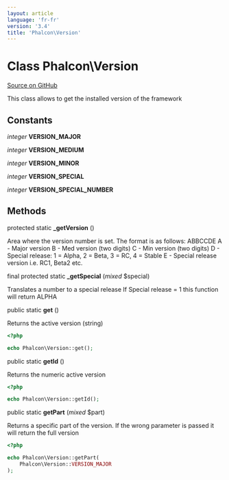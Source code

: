 ```yaml
---
layout: article
language: 'fr-fr'
version: '3.4'
title: 'Phalcon\Version'
---
```


# Class **Phalcon\Version**

<a href="https://github.com/phalcon/cphalcon/tree/v3.4.0/phalcon/version.zep" class="btn btn-default btn-sm">Source on GitHub</a>

This class allows to get the installed version of the framework

## Constants

*integer* **VERSION_MAJOR**

*integer* **VERSION_MEDIUM**

*integer* **VERSION_MINOR**

*integer* **VERSION_SPECIAL**

*integer* **VERSION_SPECIAL_NUMBER**

## Methods

protected static **_getVersion** ()

Area where the version number is set. The format is as follows: ABBCCDE A - Major version B - Med version (two digits) C - Min version (two digits) D - Special release: 1 = Alpha, 2 = Beta, 3 = RC, 4 = Stable E - Special release version i.e. RC1, Beta2 etc.

final protected static **_getSpecial** (*mixed* $special)

Translates a number to a special release If Special release = 1 this function will return ALPHA

public static **get** ()

Returns the active version (string)

```php
<?php

echo Phalcon\Version::get();

```

public static **getId** ()

Returns the numeric active version

```php
<?php

echo Phalcon\Version::getId();

```

public static **getPart** (*mixed* $part)

Returns a specific part of the version. If the wrong parameter is passed it will return the full version

```php
<?php

echo Phalcon\Version::getPart(
    Phalcon\Version::VERSION_MAJOR
);

```
